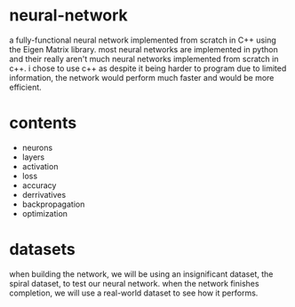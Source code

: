 # neural-network
a fully-functional neural network implemented from scratch in C++ using the Eigen Matrix library. most neural networks are implemented in python and their really aren't much neural networks implemented from scratch in c++. i chose to use c++ as despite it being harder to program due to limited information, the network would perform much faster and would be more efficient.

# contents
- neurons
- layers
- activation
- loss
- accuracy
- derrivatives
- backpropagation
- optimization

# datasets
when building the network, we will be using an insignificant dataset, the spiral dataset, to test our neural network. when the network finishes completion, we will use a real-world dataset to see how it performs.
